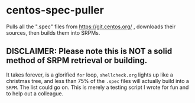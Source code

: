 # centos-spec-puller
Pulls all the ".spec" files from https://git.centos.org/ , downloads their sources, then builds them into SRPMs.

## DISCLAIMER: Please note this is NOT a solid method of SRPM retrieval or building. 
It takes forever, is a glorified `for` loop, `shellcheck.org` lights up like a christmas tree, and less than 75% of the `.spec` files will actually build into a `SRPM`. The list could go on. This is merely a testing script I wrote for fun and to help out a colleague.

